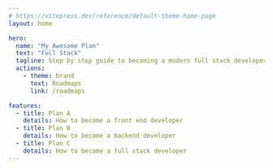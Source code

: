```yaml
---
# https://vitepress.dev/reference/default-theme-home-page
layout: home

hero:
  name: "My Awesome Plan"
  text: "Full Stack"
  tagline: Step by step guide to becoming a modern full stack developer in 2024
  actions:
    - theme: brand
      text: Roadmaps
      link: /roadmaps

features:
  - title: Plan A
    details: How to become a front end developer
  - title: Plan B
    details: How to become a backend developer
  - title: Plan C
    details: How to become a full stack developer
---
```


